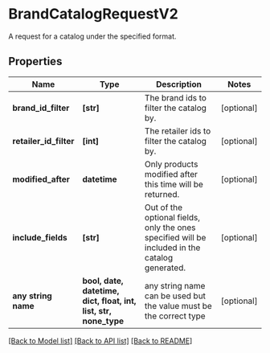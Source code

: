 # BrandCatalogRequestV2

A request for a catalog under the specified format.

## Properties
Name | Type | Description | Notes
------------ | ------------- | ------------- | -------------
**brand_id_filter** | **[str]** | The brand ids to filter the catalog by. | [optional] 
**retailer_id_filter** | **[int]** | The retailer ids to filter the catalog by. | [optional] 
**modified_after** | **datetime** | Only products modified after this time will be returned. | [optional] 
**include_fields** | **[str]** | Out of the optional fields, only the ones specified will be included in the catalog generated. | [optional] 
**any string name** | **bool, date, datetime, dict, float, int, list, str, none_type** | any string name can be used but the value must be the correct type | [optional]

[[Back to Model list]](../README.md#documentation-for-models) [[Back to API list]](../README.md#documentation-for-api-endpoints) [[Back to README]](../README.md)


